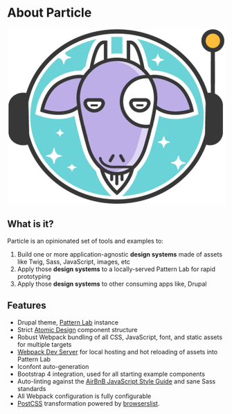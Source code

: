# About Particle

![Astrogoat is the official logo of Particle, by Lisa Jansen](../_images/astrogoat.png)

## What is it?

Particle is an opinionated set of tools and examples to:

1. Build one or more application-agnostic **design systems** made of assets like Twig, Sass, JavaScript, images, etc
2. Apply those **design systems** to a locally-served Pattern Lab for rapid prototyping
3. Apply those **design systems** to other consuming apps like, Drupal

## Features

* Drupal theme, [Pattern Lab](https://patternlab.io/docs/) instance
* Strict [Atomic Design](http://atomicdesign.bradfrost.com/) component structure
* Robust Webpack bundling of all CSS, JavaScript, font, and static assets for multiple targets
* [Webpack Dev Server](https://github.com/webpack/webpack-dev-server) for local hosting and hot reloading of assets into Pattern Lab
* Iconfont auto-generation
* Bootstrap 4 integration, used for all starting example components
* Auto-linting against the [AirBnB JavaScript Style Guide](https://github.com/airbnb/javascript) and sane Sass standards
* All Webpack configuration is fully configurable
* [PostCSS](https://github.com/postcss/postcss/blob/master/README.md) transformation powered by [browserslist](https://github.com/browserslist/browserslist).

